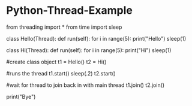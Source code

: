 # Python-Thread-Example






from threading import *
from time import sleep

class Hello(Thread):
    def run(self):
        for i in range(5):
            print("Hello")
            sleep(1)


class Hi(Thread):
    def run(self):
        for i in range(5):
            print("Hi")
            sleep(1)


#create class object
t1 = Hello()
t2 = Hi()


#runs the thread
t1.start()
sleep(.2)
t2.start()


#wait for thread to join back in with main thread
t1.join()
t2.join()



print("Bye")
